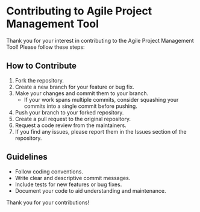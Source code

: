 # Contributing to Agile Project Management Tool

Thank you for your interest in contributing to the Agile Project Management Tool! Please follow these steps:

## How to Contribute
1. Fork the repository.
2. Create a new branch for your feature or bug fix.
3. Make your changes and commit them to your branch.
   - If your work spans multiple commits, consider squashing your commits into a single commit before pushing.
4. Push your branch to your forked repository.
5. Create a pull request to the original repository.
6. Request a code review from the maintainers.
7. If you find any issues, please report them in the Issues section of the repository.

## Guidelines
- Follow coding conventions.
- Write clear and descriptive commit messages.
- Include tests for new features or bug fixes.
- Document your code to aid understanding and maintenance.

Thank you for your contributions!
